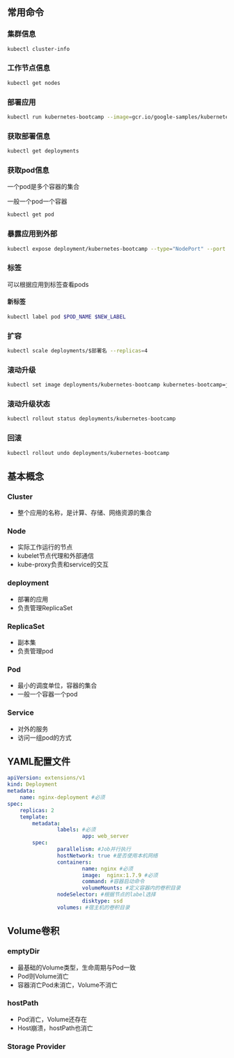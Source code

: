 ## 常用命令

### 集群信息

```sh
kubectl cluster-info
```

### 工作节点信息

```sh
kubectl get nodes
```

### 部署应用

```sh
kubectl run kubernetes-bootcamp --image=gcr.io/google-samples/kubernetes-bootcamp:v1 --port=8080x
```

### 获取部署信息

```sh
kubectl get deployments
```

### 获取pod信息

一个pod是多个容器的集合

一般一个pod一个容器

```sh
kubectl get pod
```

### 暴露应用到外部

```sh
kubectl expose deployment/kubernetes-bootcamp --type="NodePort" --port 8080
```

### 标签

可以根据应用到标签查看pods

#### 新标签

```sh
kubectl label pod $POD_NAME $NEW_LABEL
```

### 扩容

```sh
kubectl scale deployments/$部署名 --replicas=4
```

### 滚动升级

```sh
kubectl set image deployments/kubernetes-bootcamp kubernetes-bootcamp=jocatalin/kubernetes-bootcamp:v2
```

### 滚动升级状态

```sh
kubectl rollout status deployments/kubernetes-bootcamp
```

### 回滚

```sh
kubectl rollout undo deployments/kubernetes-bootcamp
```

## 基本概念

### Cluster

- 整个应用的名称，是计算、存储、网络资源的集合

### Node

- 实际工作运行的节点
- kubelet节点代理和外部通信
- kube-proxy负责和service的交互

### deployment

- 部署的应用
- 负责管理ReplicaSet

### ReplicaSet

- 副本集
- 负责管理pod

### Pod

- 最小的调度单位，容器的集合
- 一般一个容器一个pod

### Service

- 对外的服务
- 访问一组pod的方式

## YAML配置文件

```yaml
apiVersion: extensions/v1
kind: Deployment
metadata:
	name: nginx-deployment #必须
spec:
 	replicas: 2
 	template:
 		metadata:
 				labels: #必须
 						app: web_server
 		spec:
 				parallelism: #Job并行执行
 				hostNetwork: true #是否使用本机网络
 				containers:
 						name: nginx #必须
 						image:	nginx:1.7.9 #必须
 						command: #容器启动命令
 						volumeMounts: #定义容器内的卷积目录
 				nodeSelector: #根据节点的label选择
 						disktype: ssd 
 				volumes: #宿主机的卷积目录
```

## Volume卷积

### emptyDir

- 最基础的Volume类型，生命周期与Pod一致
- Pod则Volume消亡
- 容器消亡Pod未消亡，Volume不消亡

### hostPath

- Pod消亡，Volume还存在
- Host崩溃，hostPath也消亡

### Storage Provider